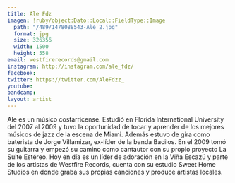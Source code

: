 ```yaml
---
title: Ale Fdz
imagen: !ruby/object:Dato::Local::FieldType::Image
  path: "/489/1478088543-Ale_2.jpg"
  format: jpg
  size: 326356
  width: 1500
  height: 558
email: westfirerecords@gmail.com
instagram: http://instagram.com/ale_fdz/
facebook: 
twitter: https://twitter.com/AleFdzz_
youtube: 
bandcamp: 
layout: artist
---
```


<p>
Ale es un músico costarricense. Estudió en Florida International University del 2007 al 2009 y tuvo la oportunidad de tocar y aprender de los mejores músicos de jazz de la escena de Miami. Además estuvo de gira como baterista de Jorge Villamizar, ex-líder de la banda Bacilos. En el 2009 tomó su guitarra y empezó su camino como cantautor con su propio proyecto La Suite Estéreo. Hoy en día es un líder de adoración en la Viña Escazú y parte de los artistas de Westfire Records, cuenta con su estudio Sweet Home Studios en donde graba sus propias canciones y produce artistas locales.</p>
